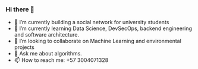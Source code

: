 ### Hi there 👋


- 🔭 I’m currently building a social network for university students
- 🌱 I’m currently learning Data Science, DevSecOps, backend engineering and software architecture.
- 👯 I’m looking to collaborate on Machine Learning and environmental projects
- 💬 Ask me about algorithms.
- 📫 How to reach me: +57 3004071328


